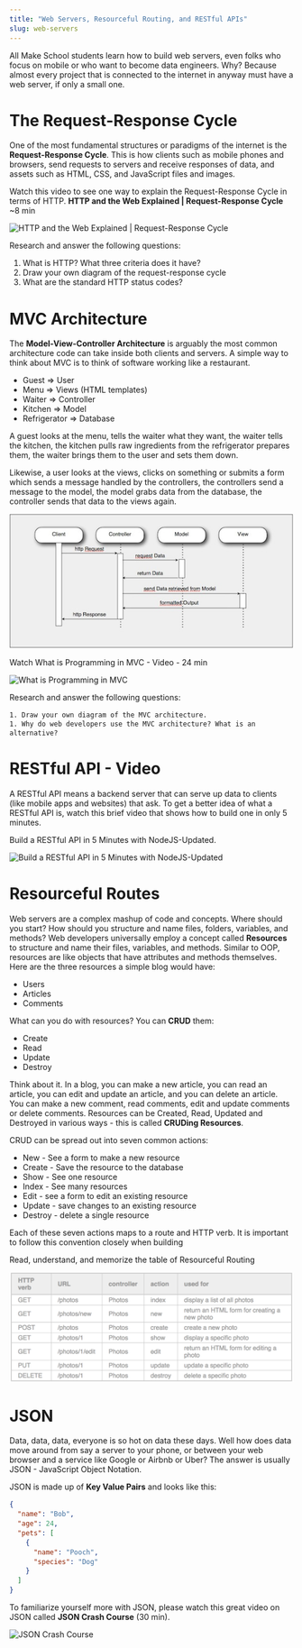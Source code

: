 ```yaml
---
title: "Web Servers, Resourceful Routing, and RESTful APIs"
slug: web-servers
---
```


All Make School students learn how to build web servers, even folks who focus on mobile or who want to become data engineers. Why? Because almost every project that is connected to the internet in anyway must have a web server, if only a small one.

# The Request-Response Cycle

One of the most fundamental structures or paradigms of the internet is the **Request-Response Cycle**. This is how clients such as mobile phones and browsers, send requests to servers and receive responses of data, and assets such as HTML, CSS, and JavaScript files and images.

Watch this video to see one way to explain the Request-Response Cycle in terms of HTTP. **HTTP and the Web Explained | Request-Response Cycle** ~8 min

![HTTP and the Web Explained | Request-Response Cycle](https://www.youtube.com/watch?v=YCcAE2SCQ6k)

Research and answer the following questions:

  1. What is HTTP? What three criteria does it have?
  1. Draw your own diagram of the request-response cycle
  1. What are the standard HTTP status codes?

# MVC Architecture

The **Model-View-Controller Architecture** is arguably the most common architecture code can take inside both clients and servers. A simple way to think about MVC is to think of software working like a restaurant.

* Guest => User
* Menu => Views (HTML templates)
* Waiter => Controller
* Kitchen => Model
* Refrigerator => Database

A guest looks at the menu, tells the waiter what they want, the waiter tells the kitchen, the kitchen pulls raw ingredients from the refrigerator prepares them, the waiter brings them to the user and sets them down.

Likewise, a user looks at the views, clicks on something or submits a form which sends a message handled by the controllers, the controllers send a message to the model, the model grabs data from the database, the controller sends that data to the views again.

![MVC Restaurant](assets/mvc-req-res-1.jpeg)

Watch What is Programming in MVC - Video - 24 min

![What is Programming in MVC](https://www.youtube.com/watch?v=1IsL6g2ixak)

Research and answer the following questions:

    1. Draw your own diagram of the MVC architecture.
    1. Why do web developers use the MVC architecture? What is an alternative?

# RESTful API - Video

A RESTful API means a backend server that can serve up data to clients (like mobile apps and websites) that ask. To get a better idea of what a RESTful API is, watch this brief video that shows how to build one in only 5 minutes.

Build a RESTful API in 5 Minutes with NodeJS-Updated.

![Build a RESTful API in 5 Minutes with NodeJS-Updated](https://www.youtube.com/watch?v=p-x6WdwaJco)

# Resourceful Routes

Web servers are a complex mashup of code and concepts. Where should you start? How should you structure and name files, folders, variables, and methods? Web developers universally employ a concept called **Resources** to structure and name their files, variables, and methods. Similar to OOP, resources are like objects that have attributes and methods themselves. Here are the three resources a simple blog would have:

* Users
* Articles
* Comments

What can you do with resources? You can **CRUD** them:

* Create
* Read
* Update
* Destroy

Think about it. In a blog, you can make a new article, you can read an article, you can edit and update an article, and you can delete an article. You can make a new comment, read comments, edit and update comments or delete comments. Resources can be Created, Read, Updated and Destroyed in various ways - this is called **CRUDing Resources**.

CRUD can be spread out into seven common actions:

* New - See a form to make a new resource
* Create - Save the resource to the database
* Show - See one resource
* Index - See many resources
* Edit - see a form to edit an existing resource
* Update - save changes to an existing resource
* Destroy - delete a single resource

Each of these seven actions maps to a route and HTTP verb. It is important to follow this convention closely when building

Read, understand, and memorize the table of Resourceful Routing

![resourceful-routing](assets/resourceful-routing.png)

# JSON

Data, data, data, everyone is so hot on data these days. Well how does data move around from say a server to your phone, or between your web browser and a service like Google or Airbnb or Uber? The answer is usually JSON - JavaScript Object Notation.

JSON is made up of **Key Value Pairs** and looks like this:

```json
{
  "name": "Bob",
  "age": 24,
  "pets": [
    {
      "name": "Pooch",
      "species": "Dog"
    }
  ]
}
```

To familiarize yourself more with JSON, please watch this great video on JSON called **JSON Crash Course** (30 min).

![JSON Crash Course](https://www.youtube.com/watch?v=wI1CWzNtE-M)
